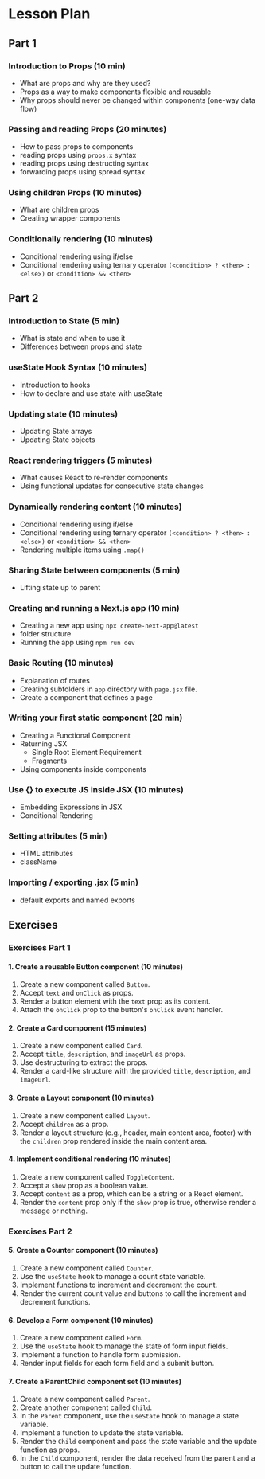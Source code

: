 # Lesson Plan

## Part 1

### Introduction to Props (10 min)

- What are props and why are they used?
- Props as a way to make components flexible and reusable
- Why props should never be changed within components (one-way data flow)

### Passing and reading Props (20 minutes)

- How to pass props to components
- reading props using `props.x` syntax
- reading props using destructing syntax
- forwarding props using spread syntax

### Using children Props (10 minutes)

- What are children props
- Creating wrapper components

### Conditionally rendering (10 minutes)

- Conditional rendering using if/else
- Conditional rendering using ternary operator `(<condition> ? <then> : <else>)` or `<condition> && <then>`

## Part 2

### Introduction to State (5 min)

- What is state and when to use it
- Differences between props and state

### useState Hook Syntax (10 minutes)

- Introduction to hooks
- How to declare and use state with useState

### Updating state (10 minutes)

- Updating State arrays
- Updating State objects

### React rendering triggers (5 minutes)

- What causes React to re-render components
- Using functional updates for consecutive state changes

### Dynamically rendering content (10 minutes)

- Conditional rendering using if/else
- Conditional rendering using ternary operator `(<condition> ? <then> : <else>)` or `<condition> && <then>`
- Rendering multiple items using `.map()`

### Sharing State between components (5 min)

- Lifting state up to parent

### Creating and running a Next.js app (10 min)

- Creating a new app using `npx create-next-app@latest`
- folder structure
- Running the app using `npm run dev`

### Basic Routing (10 minutes)

- Explanation of routes
- Creating subfolders in `app` directory with `page.jsx` file.
- Create a component that defines a page

### Writing your first static component (20 min)

- Creating a Functional Component
- Returning JSX
  - Single Root Element Requirement
  - Fragments
- Using components inside components

### Use {} to execute JS inside JSX (10 minutes)

- Embedding Expressions in JSX
- Conditional Rendering

### Setting attributes (5 min)

- HTML attributes
- className

### Importing / exporting .jsx (5 min)

- default exports and named exports

## Exercises

### Exercises Part 1

#### 1. Create a reusable Button component (10 minutes)

1. Create a new component called `Button`.
2. Accept `text` and `onClick` as props.
3. Render a button element with the `text` prop as its content.
4. Attach the `onClick` prop to the button's `onClick` event handler.

#### 2. Create a Card component (15 minutes)

1. Create a new component called `Card`.
2. Accept `title`, `description`, and `imageUrl` as props.
3. Use destructuring to extract the props.
4. Render a card-like structure with the provided `title`, `description`, and `imageUrl`.

#### 3. Create a Layout component (10 minutes)

1. Create a new component called `Layout`.
2. Accept `children` as a prop.
3. Render a layout structure (e.g., header, main content area, footer) with the `children` prop rendered inside the main content area.

#### 4. Implement conditional rendering (10 minutes)

1. Create a new component called `ToggleContent`.
2. Accept a `show` prop as a boolean value.
3. Accept `content` as a prop, which can be a string or a React element.
4. Render the `content` prop only if the `show` prop is true, otherwise render a message or nothing.

### Exercises Part 2

#### 5. Create a Counter component (10 minutes)

1. Create a new component called `Counter`.
2. Use the `useState` hook to manage a count state variable.
3. Implement functions to increment and decrement the count.
4. Render the current count value and buttons to call the increment and decrement functions.

#### 6. Develop a Form component (10 minutes)

1. Create a new component called `Form`.
2. Use the `useState` hook to manage the state of form input fields.
3. Implement a function to handle form submission.
4. Render input fields for each form field and a submit button.

#### 7. Create a ParentChild component set (10 minutes)

1. Create a new component called `Parent`.
2. Create another component called `Child`.
3. In the `Parent` component, use the `useState` hook to manage a state variable.
4. Implement a function to update the state variable.
5. Render the `Child` component and pass the state variable and the update function as props.
6. In the `Child` component, render the data received from the parent and a button to call the update function.
